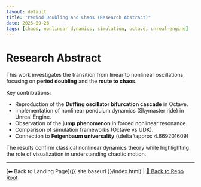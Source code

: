 ```yaml
---
layout: default
title: "Period Doubling and Chaos (Research Abstract)"
date: 2025-09-26
tags: [chaos, nonlinear dynamics, simulation, octave, unreal-engine]
---
```


# Research Abstract  

This work investigates the transition from linear to nonlinear oscillations, focusing on **period doubling** and the **route to chaos**.  

Key contributions:  
- Reproduction of the **Duffing oscillator bifurcation cascade** in Octave.
- Implementation of nonlinear pendulum dynamics (Skymaster ride) in Unreal Engine.
- Observation of the **jump phenomenon** in forced nonlinear resonance.
- Comparison of simulation frameworks (Octave vs UDK).
- Connection to **Feigenbaum universality**
 \(\delta \approx 4.669201609\)

The results confirm classical nonlinear dynamics theory while highlighting the role of visualization in understanding chaotic motion.  

---

[⬅ Back to Landing Page]({{ site.baseurl }}/index.html) | [🔗 Back to Repo Root](https://github.com/oospakooysa/period_doubling)
